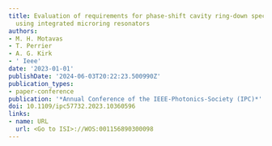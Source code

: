 ```yaml
---
title: Evaluation of requirements for phase-shift cavity ring-down spectroscopy biosensing
  using integrated microring resonators
authors:
- M. H. Motavas
- T. Perrier
- A. G. Kirk
- ' Ieee'
date: '2023-01-01'
publishDate: '2024-06-03T20:22:23.500990Z'
publication_types:
- paper-conference
publication: '*Annual Conference of the IEEE-Photonics-Society (IPC)*'
doi: 10.1109/ipc57732.2023.10360596
links:
- name: URL
  url: <Go to ISI>://WOS:001156890300098
---
```

